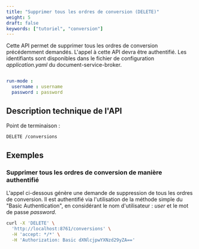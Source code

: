 ```yaml
---
title: "Supprimer tous les ordres de conversion (DELETE)"
weight: 5
draft: false
keywords: ["tutoriel", "conversion"]
---
```


Cette API permet de supprimer tous les ordres de conversion précédemment demandés.
L'appel à cette API devra être authentifié. Les identifiants sont disponibles dans le fichier de configuration _application.yaml_ du document-service-broker.

```yaml

run-mode :
  username : username
  password : password
```

## Description technique de l'API

Point de terminaison :
```bash
DELETE /conversions
```

## Exemples

### Supprimer tous les ordres de conversion de manière authentifié

L'appel ci-dessous génère une demande de suppression de tous les ordres de conversion.
Il est authentifié via l'utilisation de la méthode simple du "Basic Authentication",
en considérant le nom d'utilisateur : _user_ et le mot de passe _password_.

```bash
curl -X 'DELETE' \
  'http://localhost:8761/conversions' \
  -H 'accept: */*' \
  -H 'Authorization: Basic dXNlcjpwYXNzd29yZA=='
```
